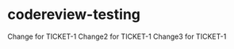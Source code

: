 codereview-testing
==================

Change for TICKET-1
Change2 for TICKET-1
Change3 for TICKET-1

